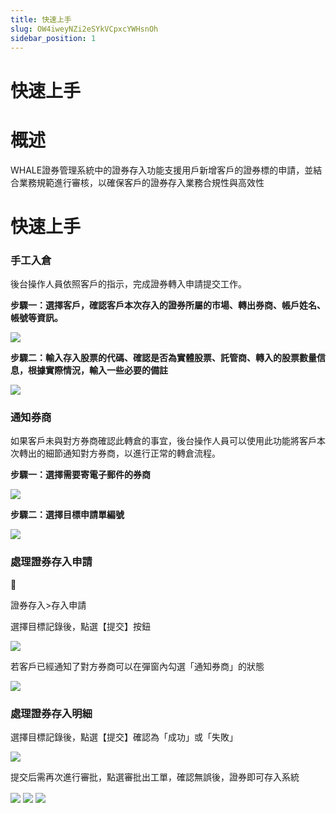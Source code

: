 ```yaml
---
title: 快速上手
slug: OW4iweyNZi2eSYkVCpxcYWHsnOh
sidebar_position: 1
---
```



# 快速上手

# 概述

WHALE證券管理系統中的證券存入功能支援用戶新增客戶的證券標的申請，並結合業務規範進行審核，以確保客戶的證券存入業務合規性與高效性

# 快速上手

### 手工入倉

後台操作人員依照客戶的指示，完成證券轉入申請提交工作。

**步驟一：選擇客戶，確認客戶本次存入的證券所屬的市場、轉出券商、帳戶姓名、帳號等資訊。**

<img src="/assets/Z3AJbkZyIopjlyx63EEc9WLYn5H.png" src-width="3814" src-height="1758" align="center"/>

**步驟二：輸入存入股票的代碼、確認是否為實體股票、託管商、轉入的股票數量信息，根據實際情況，輸入一些必要的備註**

<img src="/assets/OcapbiHJSoWS1ox06ZncCXS7nkf.png" src-width="3812" src-height="1852" align="center"/>

### 通知券商

如果客戶未與對方券商確認此轉倉的事宜，後台操作人員可以使用此功能將客戶本次轉出的細節通知對方券商，以進行正常的轉倉流程。

**步驟一：選擇需要寄電子郵件的券商**

<img src="/assets/Wn16bRSK7oMC7wxgGpbc7dwfnMU.png" src-width="3814" src-height="1852" align="center"/>

**步驟二：選擇目標申請單編號**

<img src="/assets/USMjbblxRomX0TxgoEUcm8Ffn8d.png" src-width="3834" src-height="1858" align="center"/>

### 處理證券存入申請

<div class="callout callout-bg-6 callout-border-6">
<div class='callout-emoji'>📍</div>
<p>證券存入&gt;存入申請</p>
</div>

選擇目標記錄後，點選【提交】按鈕

<img src="/assets/Sad3bbk0OoERW1xmRp0caIAXnsf.png" src-width="3818" src-height="1772" align="center"/>

若客戶已經通知了對方券商可以在彈窗內勾選「通知券商」的狀態

<img src="/assets/JJ2ebGs5uoUR2fxQHVmcwIn4n1b.png" src-width="3840" src-height="1858" align="center"/>

### 處理證券存入明細

選擇目標記錄後，點選【提交】確認為「成功」或「失敗」

<img src="/assets/VUb7bnHP7oCqLuxzEpFcAKGin2d.png" src-width="3824" src-height="1830" align="center"/>

提交后需再次進行審批，點選審批出工單，確認無誤後，證券即可存入系統

<img src="/assets/M1CrbnWI2oHMuixfaAFcSfQfnoh.png" src-width="3814" src-height="856" align="center"/>

<img src="/assets/C1aBb3mxToQpDMx6Cf3cfGUTnVd.png" src-width="1560" src-height="1764" align="center"/>

<img src="/assets/VH9QbLGWSoLeglxBfPKcijmznjW.png" src-width="3318" src-height="926" align="center"/>

## 
